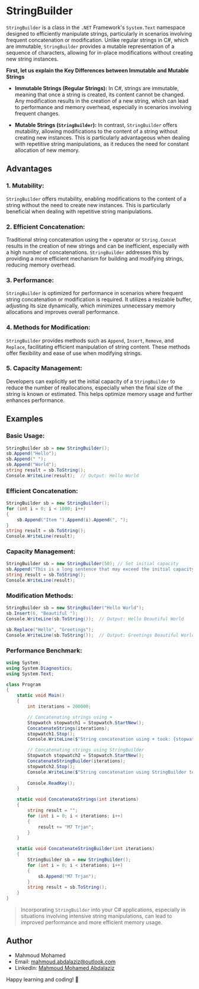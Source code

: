 # StringBuilder

`StringBuilder` is a class in the `.NET` Framework's `System.Text` namespace designed to efficiently manipulate strings, particularly in scenarios involving frequent concatenation or modification. Unlike regular strings in C#, which are immutable, `StringBuilder` provides a mutable representation of a sequence of characters, allowing for in-place modifications without creating new string instances.

**First, let us explain the Key Differences between Immutable and Mutable Strings**
   - **Immutable Strings (Regular Strings):** In C#, strings are immutable, meaning that once a string is created, its content cannot be changed. Any modification results in the creation of a new string, which can lead to performance and memory overhead, especially in scenarios involving frequent changes.
   
   - **Mutable Strings (`StringBuilder`):** In contrast, `StringBuilder` offers mutability, allowing modifications to the content of a string without creating new instances. This is particularly advantageous when dealing with repetitive string manipulations, as it reduces the need for constant allocation of new memory.

## Advantages

### 1. **Mutability:**
   `StringBuilder` offers mutability, enabling modifications to the content of a string without the need to create new instances. This is particularly beneficial when dealing with repetitive string manipulations.

### 2. **Efficient Concatenation:**
   Traditional string concatenation using the `+` operator or `String.Concat` results in the creation of new strings and can be inefficient, especially with a high number of concatenations. `StringBuilder` addresses this by providing a more efficient mechanism for building and modifying strings, reducing memory overhead.

### 3. **Performance:**
   `StringBuilder` is optimized for performance in scenarios where frequent string concatenation or modification is required. It utilizes a resizable buffer, adjusting its size dynamically, which minimizes unnecessary memory allocations and improves overall performance.

### 4. **Methods for Modification:**
   `StringBuilder` provides methods such as `Append`, `Insert`, `Remove`, and `Replace`, facilitating efficient manipulation of string content. These methods offer flexibility and ease of use when modifying strings.

### 5. **Capacity Management:**
   Developers can explicitly set the initial capacity of a `StringBuilder` to reduce the number of reallocations, especially when the final size of the string is known or estimated. This helps optimize memory usage and further enhances performance.

## Examples

### Basic Usage:
```csharp
StringBuilder sb = new StringBuilder();
sb.Append("Hello");
sb.Append(" ");
sb.Append("World");
string result = sb.ToString();
Console.WriteLine(result);  // Output: Hello World
```

### Efficient Concatenation:
```csharp
StringBuilder sb = new StringBuilder();
for (int i = 0; i < 1000; i++)
{
    sb.Append("Item ").Append(i).Append(", ");
}
string result = sb.ToString();
Console.WriteLine(result);
```

### Capacity Management:
```csharp
StringBuilder sb = new StringBuilder(50); // Set initial capacity
sb.Append("This is a long sentence that may exceed the initial capacity.");
string result = sb.ToString();
Console.WriteLine(result);
```

### Modification Methods:
```csharp
StringBuilder sb = new StringBuilder("Hello World");
sb.Insert(6, "Beautiful ");
Console.WriteLine(sb.ToString());  // Output: Hello Beautiful World

sb.Replace("Hello", "Greetings");
Console.WriteLine(sb.ToString());  // Output: Greetings Beautiful World
```

### Performance Benchmark:
```csharp
using System;
using System.Diagnostics;
using System.Text;

class Program
{
    static void Main()
    {
        int iterations = 200000;

        // Concatenating strings using +
        Stopwatch stopwatch1 = Stopwatch.StartNew();
        ConcatenateStrings(iterations);
        stopwatch1.Stop();
        Console.WriteLine($"String concatenation using + took: {stopwatch1.ElapsedMilliseconds} ms");

        // Concatenating strings using StringBuilder
        Stopwatch stopwatch2 = Stopwatch.StartNew();
        ConcatenateStringBuilder(iterations);
        stopwatch2.Stop();
        Console.WriteLine($"String concatenation using StringBuilder took: {stopwatch2.ElapsedMilliseconds} ms");
    
        Console.ReadKey();
    }

    static void ConcatenateStrings(int iterations)
    {
        string result = "";
        for (int i = 0; i < iterations; i++)
        {
            result += "M7 Trjan";
        }
    }

    static void ConcatenateStringBuilder(int iterations)
    {
        StringBuilder sb = new StringBuilder();
        for (int i = 0; i < iterations; i++)
        {
            sb.Append("M7 Trjan");
        }
        string result = sb.ToString();
    }
}
```

> Incorporating `StringBuilder` into your C# applications, especially in situations involving intensive string manipulations, can lead to improved performance and more efficient memory usage.

## Author

- Mahmoud Mohamed
- Email: mahmoud.abdalaziz@outlook.com
- LinkedIn: [Mahmoud Mohamed Abdalaziz](https://www.linkedin.com/in/mahmoud-mohamed-abd/)

Happy learning and coding! 🚀
